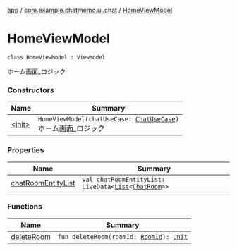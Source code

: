 [app](../../index.md) / [com.example.chatmemo.ui.chat](../index.md) / [HomeViewModel](./index.md)

# HomeViewModel

`class HomeViewModel : ViewModel`

ホーム画面_ロジック

### Constructors

| Name | Summary |
|---|---|
| [&lt;init&gt;](-init-.md) | `HomeViewModel(chatUseCase: `[`ChatUseCase`](../../com.example.chatmemo.domain.usecase/-chat-use-case/index.md)`)`<br>ホーム画面_ロジック |

### Properties

| Name | Summary |
|---|---|
| [chatRoomEntityList](chat-room-entity-list.md) | `val chatRoomEntityList: LiveData<`[`List`](https://kotlinlang.org/api/latest/jvm/stdlib/kotlin.collections/-list/index.html)`<`[`ChatRoom`](../../com.example.chatmemo.domain.model.entity/-chat-room/index.md)`>>` |

### Functions

| Name | Summary |
|---|---|
| [deleteRoom](delete-room.md) | `fun deleteRoom(roomId: `[`RoomId`](../../com.example.chatmemo.domain.model.value/-room-id/index.md)`): `[`Unit`](https://kotlinlang.org/api/latest/jvm/stdlib/kotlin/-unit/index.html) |
